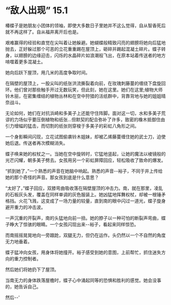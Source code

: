 # “敌人出现” 15.1

椿蝶子是她朋友小团体的领袖，即使大多数日子里她并不这么觉得，自从智香死后就不再这样了。自从福井离开后也是。

艰难赢得的经验和直觉在尖叫着让她躲避。她蝴蝶般精致闪亮的翅膀将她向后猛地抛去，正好躲过那个可恶的立花重重踢在屋顶上，砸碎并踢起混凝土碎片。蝶子转身，以翅膀的边缘迎击，闪烁的水晶碎片如浪潮般飞出，在原本站着传送者的地方啃噬着更多混凝土。

她向后跃下屋顶，用几米的高度争取时间。

在隔壁的屋顶上，一股尖叫的纸张洪流撕裂着向前，在玫瑰刺藤蔓的缠绕下盘旋回环。他们曾对那些触手开过无数玩笑，但此刻，她在这里。她们在这里;植物大师铃木丽，在密集缠结的植物丛林和在空中狩猎的活纸群中，背靠背地与她的姐姐晴奈战斗。

无论如何，她们在对抗浜崎和多美子上还能守住阵脚。面对这一切，水和多美子荒谬的力场似乎要压倒植物和纸张...但默契的配合弥补了许多，致密的橡木抵御住由引力增幅的猛击，而切割的纸张则穿梭于多美子的彩虹八角形之间。

一个身影瞬间闪现，立花试图偷袭铃木姐妹，却被乙烯藤蔓缠住她的武士刀，迫使她后退。传送者再次模糊消失。

蝶子唤来她的权杖之一。当她在空中旋转时，它猛地竖起，让她的魔法以棱镜般的光芒闪耀，朝多美子劈去。女孩用另一个彩虹屏障回应，轻松吸收了致命的爆发。

“抓到她了，”一个熟悉的声音在她脑中响起。熟悉的声音--裕子，不同于井上传给她的那个奇怪的声音。那女孩到底是什么意思？

“太好了，”蝶子回应，双膝弯曲吸收落在隔壁屋顶的冲击力。南，就在那里，凌乱的石板灰头发，覆盖在同样单调的灰色服装上。她凶猛地挥舞权杖，却被一根锤矛格挡。火花飞溅，这变成了一场力量的较量，直到南的眼中闪过一道光，蝶子旋身避开重力的冲击波。

一声沉重的开裂声，南的头猛地向前一扭。她的脖子以一种可怕的断裂声弯曲，蝶子睁大了惊骇的眼睛。一个女孩闪现出来--裕子，看起来同样惊恐。

而南摇摇晃晃地向一旁踉跄，双腿无力，但仍在运作。头仍然以一个不自然的角度无力地垂着。

蝶子猛冲向女孩，用身体将她撞开。裕子感受到她的意图，上前帮忙，抓住迷失方向的重力控制者。

然后她们将她扔下了屋顶。

当南无力的身体跌落屋檐时，蝶子心中涌起同等的恐惧和胜利的感觉。她会没事的，她告诉自己。

然后--'

